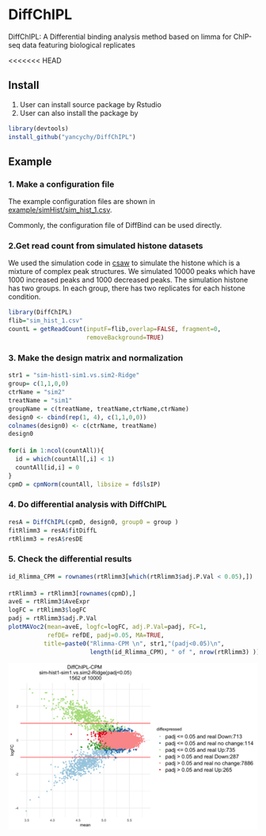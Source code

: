 # DiffChIPL
DiffChIPL: A Differential binding analysis method based on limma for ChIP-seq data featuring biological replicates

<<<<<<< HEAD
## Install
1. User can install source package by Rstudio
2. User can also install the package by 

```R
library(devtools)
install_github("yancychy/DiffChIPL")
```
## Example

### 1. Make a configuration file
The example configuration files are shown in [example/simHist/sim_hist_1.csv](https://github.com/yancychy/DiffChIPL/blob/main/example/simHist/sim_hist_1.csv).

Commonly, the configuration file of DiffBind can be used directly.

### 2.Get read count from simulated histone datasets
We used the simulation code in [csaw](http://bioinf.wehi.edu.au/csaw/) to simulate the histone which is a mixture of complex peak structures.
We simulated 10000 peaks which have 1000 increased peaks  and 1000 decreased peaks.
The simulation histone has two groups. In each group, there has two replicates for each histone condition. 

```R
library(DiffChIPL)
flib="sim_hist_1.csv"
countL = getReadCount(inputF=flib,overlap=FALSE, fragment=0,
                      removeBackground=TRUE)
```

### 3. Make the design matrix and normalization

```R
str1 = "sim-hist1-sim1.vs.sim2-Ridge"
group= c(1,1,0,0)
ctrName = "sim2"
treatName = "sim1"
groupName = c(treatName, treatName,ctrName,ctrName) 
design0 <- cbind(rep(1, 4), c(1,1,0,0))
colnames(design0) <- c(ctrName, treatName)
design0
 
for(i in 1:ncol(countAll)){
  id = which(countAll[,i] < 1)
  countAll[id,i] = 0
}
cpmD = cpmNorm(countAll, libsize = fd$lsIP)

```

### 4. Do differential analysis with DiffChIPL

```R
resA = DiffChIPL(cpmD, design0, group0 = group )
fitRlimm3 = resA$fitDiffL
rtRlimm3 = resA$resDE
```


### 5. Check the differential results

```R
id_Rlimma_CPM = rownames(rtRlimm3[which(rtRlimm3$adj.P.Val < 0.05),])
 
rtRlimm3 = rtRlimm3[rownames(cpmD),]
aveE = rtRlimm3$AveExpr
logFC = rtRlimm3$logFC
padj = rtRlimm3$adj.P.Val
plotMAVoc2(mean=aveE, logfc=logFC, adj.P.Val=padj, FC=1, 
           refDE= refDE, padj=0.05, MA=TRUE,
          title=paste0("Rlimma-CPM \n", str1,"(padj<0.05)\n", 
                       length(id_Rlimma_CPM), " of ", nrow(rtRlimm3) ))

```  
![MA plot](https://github.com/yancychy/DiffChIPL/blob/main/example/simHist/MA_DiffChIPL.png)


